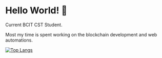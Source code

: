 # Hello World! 👋

Current BCIT CST Student.

Most my time is spent working on the blockchain development and web automations.

[![Top Langs](https://github-readme-stats.vercel.app/api/top-langs/?username=o-scarzhu&layout=compact&theme=tokyonight&hide=html,css,ejs,procfile)](https://github.com/anuraghazra/github-readme-stats)
